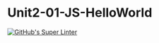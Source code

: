 # Unit2-01-JS-HelloWorld
[![GitHub's Super Linter](https://github.com/ICS20-Programming-Grace-S/Unit2-01-JS-HelloWorld/workflows/GitHub's%20Super%20Linter/badge.svg)](https://github.com/ICS20-Programming-Grace-S/Unit2-01-JS-HelloWorld/actions)